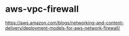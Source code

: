 # aws-vpc-firewall

https://aws.amazon.com/blogs/networking-and-content-delivery/deployment-models-for-aws-network-firewall/